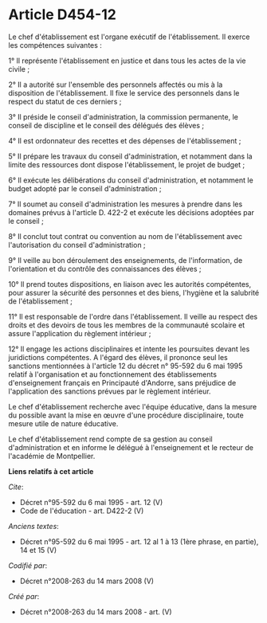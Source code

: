 # Article D454-12

Le chef d'établissement est l'organe exécutif de l'établissement. Il exerce les compétences suivantes : 

1° Il représente l'établissement en justice et dans tous les actes de la vie civile ; 

2° Il a autorité sur l'ensemble des personnels affectés ou mis à la disposition de l'établissement. Il fixe le service des
personnels dans le respect du statut de ces derniers ; 

3° Il préside le conseil d'administration, la commission permanente, le conseil de discipline et le conseil des délégués des
élèves ; 

4° Il est ordonnateur des recettes et des dépenses de l'établissement ; 

5° Il prépare les travaux du conseil d'administration, et notamment dans la limite des ressources dont dispose
l'établissement, le projet de budget ; 

6° Il exécute les délibérations du conseil d'administration, et notamment le budget adopté par le conseil d'administration ; 

7° Il soumet au conseil d'administration les mesures à prendre dans les domaines prévus à l'article D. 422-2 et exécute les
décisions adoptées par le conseil ; 

8° Il conclut tout contrat ou convention au nom de l'établissement avec l'autorisation du conseil d'administration ; 

9° Il veille au bon déroulement des enseignements, de l'information, de l'orientation et du contrôle des connaissances des
élèves ; 

10° Il prend toutes dispositions, en liaison avec les autorités compétentes, pour assurer la sécurité des personnes et des
biens, l'hygiène et la salubrité de l'établissement ; 

11° Il est responsable de l'ordre dans l'établissement. Il veille au respect des droits et des devoirs de tous les membres de
la communauté scolaire et assure l'application du règlement intérieur ; 

12° Il engage les actions disciplinaires et intente les poursuites devant les juridictions compétentes. A l'égard des élèves,
il prononce seul les sanctions mentionnées à l'article 12 du décret n° 95-592 du 6 mai 1995 relatif à l'organisation et au
fonctionnement des établissements d'enseignement français en Principauté d'Andorre, sans préjudice de l'application des
sanctions prévues par le règlement intérieur. 

Le chef d'établissement recherche avec l'équipe éducative, dans la mesure du possible avant la mise en œuvre d'une procédure
disciplinaire, toute mesure utile de nature éducative. 

Le chef d'établissement rend compte de sa gestion au conseil d'administration et en informe le délégué à l'enseignement et le
recteur de l'académie de Montpellier.

**Liens relatifs à cet article**

_Cite_:

  - Décret n°95-592 du 6 mai 1995 - art. 12 (V)
  - Code de l'éducation - art. D422-2 (V)

_Anciens textes_:

  - Décret n°95-592 du 6 mai 1995 - art. 12 al 1 à 13 (1ère phrase, en partie), 14 et 15 (V)

_Codifié par_:

  - Décret n°2008-263 du 14 mars 2008 (V)

_Créé par_:

  - Décret n°2008-263 du 14 mars 2008 - art. (V)
